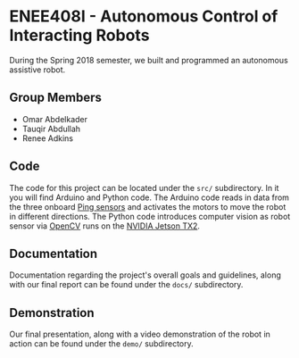 # ENEE408I - Autonomous Control of Interacting Robots

During the Spring 2018 semester, we built and programmed an autonomous assistive robot.

## Group Members
- Omar Abdelkader
- Tauqir Abdullah
- Renee Adkins

## Code

The code for this project can be located under the `src/` subdirectory. In it you will find Arduino and Python code. The Arduino code reads in data from the three onboard [Ping sensors](https://create.arduino.cc/projecthub/microBob/ultra-sonic-ping-sensor-a9c49e) and activates the motors to move the robot in different directions. The Python code introduces computer vision as robot sensor via [OpenCV](https://opencv.org/) runs on the [NVIDIA Jetson TX2](https://developer.nvidia.com/embedded/buy/jetson-tx2).

## Documentation

Documentation regarding the project's overall goals and guidelines, along with our final report can be found under the `docs/` subdirectory.

## Demonstration

Our final presentation, along with a video demonstration of the robot in action can be found under the `demo/` subdirectory.
